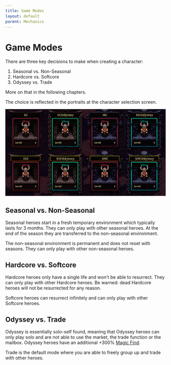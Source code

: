 ```yaml
---
title: Game Modes
layout: default
parent: Mechanics
---
```


# Game Modes

There are three key decisions to make when creating a character:
1. Seasonal vs. Non-Seasonal
1. Hardcore vs. Softcore
1. Odyssey vs. Trade

More on that in the following chapters.

The choice is reflected in the portraits at the character selection screen.

![Image](../../assets/images/char_selection.png "Game Mode Selection")

## Seasonal vs. Non-Seasonal
Seasonal heroes start in a fresh temporary environment which typically lasts for 3 months. They can only play with other seasonal heroes. At the end of the season they are transferred to the non-seasonal environment.

The non-seasonal environment is permanent and does not reset with seasons. They can only play with other non-seasonal heroes.

## Hardcore vs. Softcore
Hardcore heroes only have a single life and won't be able to resurrect. They can only play with other Hardcore heroes. Be warned: dead Hardcore heroes will not be resurrected for any reason.

Softcore heroes can resurrect infinitely and can only play with other Softcore heroes.

## Odyssey vs. Trade
Odyssey is essentially solo-self found, meaning that Odyssey heroes can only play solo and are not able to use the market, the trade function or the mailbox. Odyssey heroes have an additional +300% [Magic Find](/stats.html#magic-find).

Trade is the default mode where you are able to freely group up and trade with other heroes.